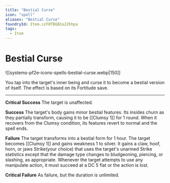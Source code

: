 ```yaml
---
title: "Bestial Curse"
icon: "spell"
aliases: "Bestial Curse"
foundryId: Item.szF0TBGB1o22hhpa
tags:
  - Item
---
```


# Bestial Curse
![[systems-pf2e-icons-spells-bestial-curse.webp|150]]

You tap into the target's inner being and curse it to become a bestial version of itself. The effect is based on its Fortitude save.

* * *

**Critical Success** The target is unaffected.

**Success** The target's body gains minor bestial features. Its insides churn as they partially transform, causing it to be [[Clumsy 1]] for 1 round. When it recovers from the Clumsy condition, its features revert to normal and the spell ends.

**Failure** The target transforms into a bestial form for 1 hour. The target becomes [[Clumsy 1]] and gains weakness 1 to silver. It gains a claw, hoof, horn, or jaws Strike(your choice) that uses the target's unarmed Strike statistics except that the damage type changes to bludgeoning, piercing, or slashing, as appropriate. Whenever the target attempts to use any manipulate action, it must succeed at a DC 5 flat or the action is lost. 

**Critical Failure** As failure, but the duration is unlimited. 
